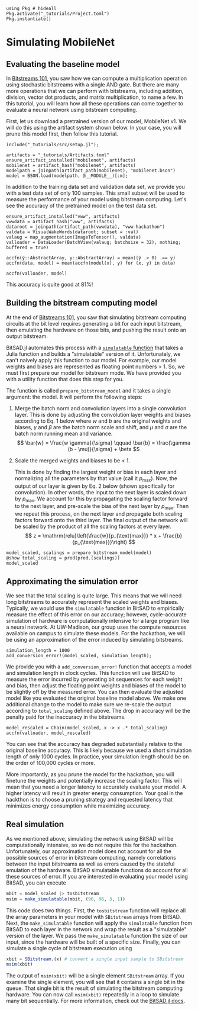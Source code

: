 <!--This file was generated, do not modify it.-->
````julia:ex1
using Pkg # hideall
Pkg.activate("_tutorials/Project.toml")
Pkg.instantiate()
````

# Simulating MobileNet

## Evaluating the baseline model

In [Bitstreams 101](/tutorials/bitstream), you saw how we can compute a
multiplication operation using stochastic bitstreams with a single AND gate.
But there are many more operations that we can perform with bitstreams,
including addition, division, vector dot products, and matrix multiplication,
to name a few.
In this tutorial, you will learn how all these operations can come together
to evaluate a neural network using bitstream computing.

First, let us download a pretrained version of our model, MobileNet v1.
We will do this using the artifact system shown below.
In your case, you will prune this model first, then follow this tutorial.

````julia:ex2
include("_tutorials/src/setup.jl");

artifacts = "_tutorials/Artifacts.toml"
ensure_artifact_installed("mobilenet", artifacts)
mobilenet = artifact_hash("mobilenet", artifacts)
modelpath = joinpath(artifact_path(mobilenet), "mobilenet.bson")
model = BSON.load(modelpath, @__MODULE__)[:m];
````

In addition to the training data set and validation data set, we provide
you with a test data set of only 100 samples. This small subset will be used
to measure the performance of your model using bitstream computing.
Let's see the accuracy of the pretrained model on the test data set.

````julia:ex3
ensure_artifact_installed("vww", artifacts)
vwwdata = artifact_hash("vww", artifacts)
dataroot = joinpath(artifact_path(vwwdata), "vww-hackathon")
valdata = VisualWakeWords(dataroot; subset = :val)
valaug = map_augmentation(ImageToTensor(), valdata)
valloader = DataLoader(BatchView(valaug; batchsize = 32), nothing; buffered = true)

accfn(ŷ::AbstractArray, y::AbstractArray) = mean((ŷ .> 0) .== y)
accfn(data, model) = mean(accfn(model(x), y) for (x, y) in data)

accfn(valloader, model)
````

This accuracy is quite good at 81%!

## Building the bitstream computing model

At the end of [Bitstreams 101](/tutorials/bitstream), you saw that simulating
bitstream computing circuits at the bit level requires generating a bit for
each input bitstream, then emulating the hardware on those bits, and pushing
the result onto an output bitstream.

BitSAD.jl automates this process with a
[`simulatable` function](https://uw-pharm.github.io/BitSAD.jl/dev/docs/tutorials/simulation-and-hardware.html)
that takes a Julia function and builds a "simulatable" version of it.
Unfortunately, we can't naively apply this function to our model.
For example, our model weights and biases are represented as floating point
numbers > 1. So, we must first prepare our model for bitstream mode.
We have provided you with a utility function that does this step for you.

The function is called `prepare_bitstream_model` and it takes a single argument:
the model. It will perform the following steps:
1. Merge the batch norm and convolution layers into a single convolution layer.
   This is done by adjusting the convolution layer weights and biases
   according to Eq. 1 below where $w$ and $b$ are the original weights and biases,
   $\gamma$ and $\beta$ are the batch norm scale and shift,
   and $\mu$ and $\sigma$ are the batch norm running mean and variance.
   $$
   \bar{w} = \frac{w \gamma}{\sigma} \qquad \bar{b} = \frac{\gamma (b - \mu)}{\sigma} + \beta
   $$
2. Scale the merged weights and biases to be < 1.

   This is done by finding the largest weight or bias in each layer and
   normalizing all the parameters by that value (call it $p_{\text{max}}$).
   Now, the output of our layer is given by Eq. 2 below (shown specifically for convolution).
   In other words, the input to the next layer is scaled down by $p_{\text{max}}$.
   We account for this by propagating the scaling factor forward to the next layer,
   and pre-scale the bias of the next layer by $p_{\text{max}}$.
   Then we repeat this process, on the next layer and propagate both scaling
   factors forward onto the third layer. The final output of the network will
   be scaled by the product of all the scaling factors at every layer.
   $$
   z = \mathrm{relu}\left(\frac{w}{p_{\text{max}}} * x + \frac{b}{p_{\text{max}}}\right)
   $$

````julia:ex4
model_scaled, scalings = prepare_bitstream_model(model)
@show total_scaling = prod(prod.(scalings))
model_scaled
````

## Approximating the simulation error

We see that the total scaling is quite large. This means that we will need
long bitstreams to accurately represent the scaled weights and biases.
Typically, we would use the `simulatable` function in BitSAD to empirically
measure the effect of this error on our accuracy; however, cycle-accurate
simulation of hardware is computationally intensive for a large program like
a neural network. At UW-Madison, our group uses the compute resources available
on campus to simulate these models. For the hackathon, we will be using an
approximation of the error induced by simulating bitstreams.

````julia:ex5
simulation_length = 1000
add_conversion_error!(model_scaled, simulation_length);
````

We provide you with a `add_conversion_error!` function that accepts a model
and simulation length in clock cycles. This function will use BitSAD to measure
the error incurred by generating bit sequences for each weight and bias,
then adjust the floating point weights and biases of the model to be slightly
off by the measured error.
You can then evaluate the adjusted model like you evaluated the original
baseline model above. We make one additional change to the model to make sure
we re-scale the output according to `total_scaling` defined above.
The drop in accuracy will be the penalty paid for the inaccuracy in the bitstreams.

````julia:ex6
model_rescaled = Chain(model_scaled, x -> x .* total_scaling)
accfn(valloader, model_rescaled)
````

You can see that the accuracy has degraded substantially relative to the
original baseline accuracy. This is likely because we used a short simulation
length of only 1000 cycles. In practice, your simulation length should be
on the order of 100,000 cycles or more.

More importantly, as you prune the model for the hackathon, you will finetune
the weights and potentially increase the scaling factor. This will mean that
you need a longer latency to accurately evaluate your model. A higher latency
will result in greater energy consumption.
Your goal in the hackthon is to choose a pruning strategy and requested latency
that minimizes energy consumption while maximizing accuracy.

## Real simulation

As we mentioned above, simulating the network using BitSAD will be computationally
intensive, so we do not require this for the hackathon.
Unfortunately, our approximation model does not account for all the possible
sources of error in bitstream computing, namely correlations between the
input bitstreams as well as errors caused by the stateful emulation of the hardware.
BitSAD simulatable functions do account for all these sources of error.
If you are interested in evaluating your model using BitSAD, you can execute
```julia
mbit = model_scaled |> tosbitstream
msim = make_simulatable(mbit, (96, 96, 3, 1))
```
This code does two things. First, the `tosbitstream` function will replace
all the array parameters in your model with `SBitstream` arrays from BitSAD.
Next, the `make_simulatable` function will apply the `simulatable` function
from BitSAD to each layer in the network and wrap the result as a "simulatable"
version of the layer. We pass the `make_simulatable` function the size of our
input, since the hardware will be built of a specific size. Finally, you can
simulate a single cycle of bitstream execution using
```julia
xbit = SBitstream.(x) # convert a single input sample to SBitstream
msim(xbit)
```
The output of `msim(xbit)` will be a single element `SBitstream` array.
If you examine the single element, you will see that it contains a single bit
in the queue. That single bit is the result of simulating the bitstream computing
hardware. You can now call `msim(xbit)` repeatedly in a loop to simulate many
bit sequentially. For more information, check out the
[BitSAD.jl docs](https://uw-pharm.github.io/BitSAD.jl/dev/README.html).

